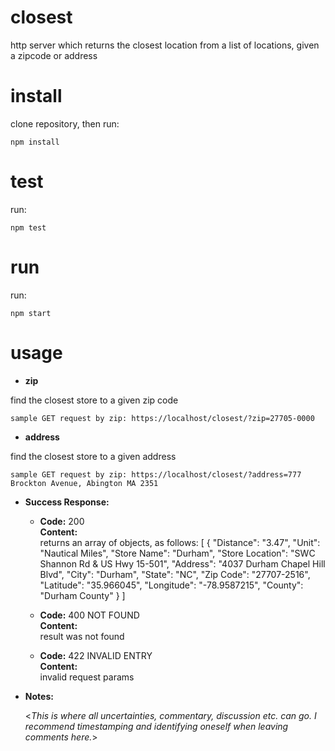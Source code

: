 # closest

http server which returns the closest location from a list of locations, given a zipcode or address

# install

clone repository, then run:

    npm install

# test

run:

    npm test

# run

run:

    npm start

# usage

- **zip**

find the closest store to a given zip code

    sample GET request by zip: https://localhost/closest/?zip=27705-0000

- **address**

find the closest store to a given address

    sample GET request by zip: https://localhost/closest/?address=777 Brockton Avenue, Abington MA 2351

- **Success Response:**

  - **Code:** 200 <br />
    **Content:**
    <br />
    returns an array of objects, as follows:
    [
    {
    "Distance": "3.47",
    "Unit": "Nautical Miles",
    "Store Name": "Durham",
    "Store Location": "SWC Shannon Rd & US Hwy 15-501",
    "Address": "4037 Durham Chapel Hill Blvd",
    "City": "Durham",
    "State": "NC",
    "Zip Code": "27707-2516",
    "Latitude": "35.966045",
    "Longitude": "-78.9587215",
    "County": "Durham County"
    }
    ]

  - **Code:** 400 NOT FOUND<br />
    **Content:**
    <br />
    result was not found

  - **Code:** 422 INVALID ENTRY <br />
    **Content:**
    <br />
    invalid request params

* **Notes:**

  <_This is where all uncertainties, commentary, discussion etc. can go. I recommend timestamping and identifying oneself when leaving comments here._>
